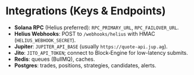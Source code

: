 # Integrations (Keys & Endpoints)

- **Solana RPC** (Helius preferred): `RPC_PRIMARY_URL`, `RPC_FAILOVER_URL`.
- **Helius Webhooks**: POST to `/webhooks/helius` with HMAC (`HELIUS_WEBHOOK_SECRET`).
- **Jupiter**: `JUPITER_API_BASE` (usually `https://quote-api.jup.ag`).
- **Jito**: `JITO_API_TOKEN`; connect to Block‑Engine for low-latency submits.
- **Redis**: queues (BullMQ), caches.
- **Postgres**: trades, positions, strategies, candidates, alerts.
